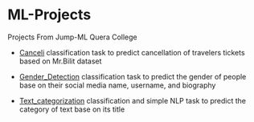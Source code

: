 # ML-Projects
Projects From Jump-ML Quera College

* [Canceli](https://github.com/Nima-Nilchian/ML-Projects/tree/master/Canceli)
classification task to predict cancellation of travelers tickets based on Mr.Bilit dataset

* [Gender_Detection](https://github.com/Nima-Nilchian/ML-Projects/tree/master/Gender_Detection)
classification task to predict the gender of people base on their social media name, username, and biography

* [Text_categorization](https://github.com/Nima-Nilchian/ML-Projects/tree/master/Text_categorizatin)
classification and simple NLP task to predict the category of text base on its title


